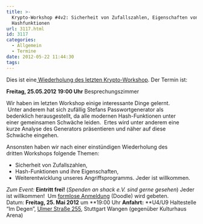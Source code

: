 ```yaml
---
title: >-
  Krypto-Workshop #4v2: Sicherheit von Zufallszahlen, Eigenschaften von
  Hashfunktionen
url: 3117.html
id: 3117
categories:
  - Allgemein
  - Termine
date: 2012-05-22 11:44:30
tags:
---
```


Dies ist eine[ Wiederholung des letzten Krypto-Workshop](https://blog.shackspace.de/?p=3105). Der Termin ist:

**Freitag, 25.05.2012**
**19:00 Uhr**
Besprechungszimmer

Wir haben im letzten Workshop einige interessante Dinge gelernt.  Unter anderem hat sich zufällig Stefans Passwortgenerator als bedenklich herausgestellt, da alle modernen Hash-Funktionen unter einer gemeinsamen Schwäche leiden.  Ertes wird unter anderem eine kurze Analyse des Generators präsentieren und näher auf diese Schwäche eingehen.

Ansonsten haben wir nach einer einstündigen Wiederholung des dritten Workshops folgende Themen:

*   Sicherheit von Zufallszahlen,
*   Hash-Funktionen und ihre Eigenschaften,
*   Weiterentwicklung unseres Angriffsprogramms.
Jeder ist willkommen.

_Zum Event:_
**Eintritt frei!** (_Spenden an shack e.V. sind gerne gesehen_) Jeder ist willkommen!  Um [formlose Anmeldung](http://www.doodle.com/n4ydi259qmi2rk2p) (Doodle) wird gebeten.
Datum: **Freitag, 25\. Mai 2012** um **19:00 Uhr
**Anfahrt:** **U4/U9 Haltestelle “Im Degen”, [Ulmer Straße 255](https://blog.shackspace.de/?page_id=713), Stuttgart Wangen (gegenüber Kulturhaus Arena)